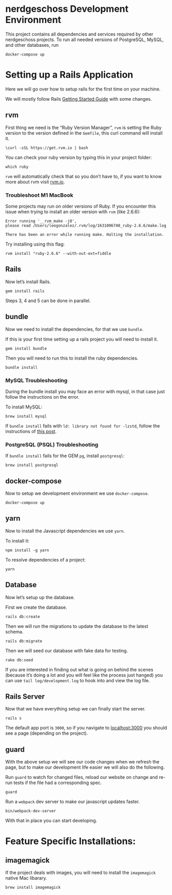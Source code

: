 # nerdgeschoss Development Environment

This project contains all dependencies and services required by other nerdgeschoss projects. To run all needed versions of PostgreSQL, MySQL, and other databases, run

    docker-compose up


# Setting up a Rails Application
Here we will go over how to setup rails for the first time on your machine.

We will mostly follow Rails [Getting Started Guide](https://guides.rubyonrails.org/getting_started.html) with some changes.


## rvm

First thing we need is the “Ruby Version Manager”, `rvm` is setting the Ruby version to the version defined in the `Gemfile`, this curl command will install it.

    \curl -sSL https://get.rvm.io | bash

You can check your ruby version by typing this in your project folder:

    which ruby

 `rvm` will automatically check that so you don’t have to, if you want to know more about rvm visit [rvm.io](rvm.io).

### Troubleshoot M1 MacBook

Some projects may run on older versions of Ruby. If you encounter this issue when trying to install an older version with `rvm` (like 2.6.6):

```
Error running '__rvm_make -j8',
please read /Users/leogonzalez/.rvm/log/1631006748_ruby-2.6.6/make.log

There has been an error while running make. Halting the installation.
```

Try installing using this flag:

`rvm install "ruby-2.6.6" --with-out-ext=fiddle`
 

## Rails

Now let’s install Rails.

    gem install rails

Steps 3, 4 and 5 can be done in parallel.

## bundle

Now we need to install the dependencies, for that we use `bundle`.

If this is your first time setting up a rails project you will need to install it.

    gem install bundle

Then you will need to run this to install the ruby dependencies.

    bundle install

### MySQL Troubleshooting

During the bundle install you may face an error with mysql, in that case just follow the instructions on the error.

To install MySQL:

    brew install mysql

If `bundle install` fails with `ld: library not found for -lzstd`, follow the instructions of [this post](https://stackoverflow.com/a/67877734).

### PostgreSQL (PSQL) Troubleshooting

If `bundle install` fails for the GEM `pg`, install `postgresql`:

    brew install postgresql


## docker-compose

Now to setup we development environment we use `docker-compose`.

    docker-compose up


## yarn

Now to install the Javascript dependencies we use `yarn`.

To install it:

    npm install -g yarn

To resolve dependencies of a project:

    yarn


## Database

Now let’s setup up the database.

First we create the database.

    rails db:create

Then we will run the migrations to update the database to the latest schema.

    rails db:migrate

Then we will seed our database with fake data for testing.

    rake db:seed

If you are interested in finding out what is going on behind the scenes (because it’s doing a lot and you will feel like the process just hanged) you can use `tail log/development.log` to hook into and view the log file.


## Rails Server

Now that we have everything setup we can finally start the server.

    rails s

The default app port is `3000`, so if you navigate to [localhost:3000](https://localhost:3000) you should see a page (depending on the project).

## guard

With the above setup we will see our code changes when we refresh the page, but to make our development life easier we will also do the following.

Run `guard` to watch for changed files, reload our website on change and re-run tests if the file had a corresponding spec.

    guard

Run a `webpack` dev server to make our javascript updates faster.

    bin/webpack-dev-server

With that in place you can start developing.


# Feature Specific Installations:

## imagemagick

If the project deals with images, you will need to install the `imagemagick` native Mac libarary.

    brew install imagemagick
